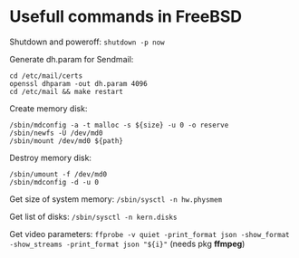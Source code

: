 Usefull commands in FreeBSD
====

Shutdown and poweroff: `shutdown -p now`

Generate dh.param for Sendmail:
```
cd /etc/mail/certs
openssl dhparam -out dh.param 4096
cd /etc/mail && make restart
```

Create memory disk:
```
/sbin/mdconfig -a -t malloc -s ${size} -u 0 -o reserve
/sbin/newfs -U /dev/md0
/sbin/mount /dev/md0 ${path}
```

Destroy memory disk:
```
/sbin/umount -f /dev/md0
/sbin/mdconfig -d -u 0
```

Get size of system memory: `/sbin/sysctl -n hw.physmem`

Get list of disks: `/sbin/sysctl -n kern.disks`

Get video parameters: `ffprobe -v quiet -print_format json -show_format -show_streams -print_format json "${i}"` (needs pkg **ffmpeg**)


